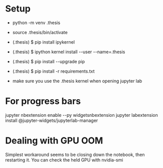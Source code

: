 # Setup
* python -m venv .thesis 
* source .thesis/bin/activate
* (.thesis) $ pip install ipykernel
* (.thesis) $ ipython kernel install --user --name=.thesis
* (.thesis) $ pip install --upgrade pip
* (.thesis) $ pip install -r requirements.txt

* make sure you use the .thesis kernel when opening jupyter lab

# For progress bars
jupyter nbextension enable --py widgetsnbextension
jupyter labextension install @jupyter-widgets/jupyterlab-manager

# Dealing with GPU OOM
Simplest workaround seems to be closing down the notebook, then restarting it. You can check the held GPU with nvidia-smi
